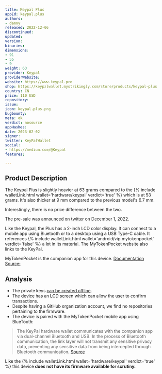 ```yaml
---
title: Keypal Plus
appId: keypal.plus
authors:
- danny
released: 2022-12-06
discontinued: 
updated: 
version: 
binaries: 
dimensions:
- 91
- 55
- 9
weight: 63
provider: Keypal
providerWebsite: 
website: https://www.keypal.pro
shop: https://keypalwallet.mystrikingly.com/store/products/keypal-plus
country: CN
price: 110 USD
repository: 
issue: 
icon: keypal.plus.png
bugbounty: 
meta: ok
verdict: nosource
appHashes: 
date: 2023-02-02
signer: 
twitter: KeyPalWallet
social:
- https://medium.com/@Keypal
features: 

---
```


## Product Description 

The Keypal Plus is slightly heavier at 63 grams compared to the {% include walletLink.html wallet='hardware/keypal' verdict='true' %} which is at 53 grams. It's also thicker at 9 mm compared to the previous model's 6.7 mm.

Interestingly, there is no price difference between the two.

The pre-sale was announced on [twitter](https://twitter.com/KeyPalWallet/status/1598250828858818561) on December 1, 2022.

Like the Keypal, the Plus has a 2-inch LCD color display. It can connect to a mobile app using Bluetooth or to a desktop using a USB Type-C cable. It references {% include walletLink.html wallet='android/vip.mytokenpocket' verdict='false' %} a lot in its material. The MyTokenPocket website also links to the KeyPal. 

MyTokenPocket is the companion app for this device.
[Documentation Source:](https://keypal.gitbook.io/en/keypal-tutorial/2.User's-tutorial/Graphic-tutorial/2.5Use-KeyPal-to-connect-TP-extension-wallet)

## Analysis 

- The private keys [can be created offline](https://keypal.gitbook.io/en/keypal-tutorial/2.User's-tutorial/Graphic-tutorial/2.1Creat-a-new-wallet). 
- The device has an LCD screen which can allow the user to confirm transactions.
- Despite having a GitHub organization account, we find no repositories pertaining to the firmware.
- The device is paired with the MyTokenPocket mobile app using BlueTooth: 

> The KeyPal hardware wallet communicates with the companion app via dual-channel Bluetooth and USB. In the process of Bluetooth communication, the link layer will not transmit any sensitive privacy data, preventing any sensitive data from being intercepted through Bluetooth communication. [Source](https://www.keypal.pro/#/security)

Like the {% include walletLink.html wallet='hardware/keypal' verdict='true' %} this device **does not have its firmware available for scrutiny.**

